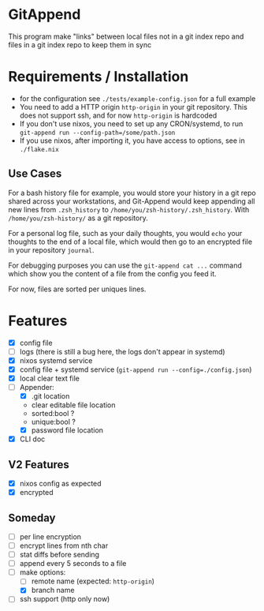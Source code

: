 # GitAppend

This program make "links" between local files not in a git index repo and files in a git index repo to keep them in sync

# Requirements / Installation

- for the configuration see `./tests/example-config.json` for a full example
- You need to add a HTTP origin `http-origin` in your git repository. This does not support ssh, and for now `http-origin` is hardcoded
- If you don't use nixos, you need to set up any CRON/systemd, to run `git-append run --config-path=/some/path.json`
- If you use nixos, after importing it, you have access to options, see in `./flake.nix`

## Use Cases

For a bash history file for example, you would store your history in a git repo shared across your workstations, and Git-Append would keep appending all new lines from `.zsh_history` to `/home/you/zsh-history/.zsh_history`. With `/home/you/zsh-history/` as a git repository.

For a personal log file, such as your daily thoughts, you would `echo` your thoughts to the end of a local file, which would then go to an encrypted file in your repository `journal`.

For debugging purposes you can use the `git-append cat ...` command which show you the content of a file from the config you feed it.

For now, files are sorted per uniques lines.

# Features

- [x] config file
- [ ] logs (there is still a bug here, the logs don't appear in systemd)
- [x] nixos systemd service
- [x] config file + systemd service (`git-append run --config=./config.json`)
- [x] local clear text file
- [ ] Appender:
  - [x] .git location
  - clear editable file location
  - sorted:bool ?
  - unique:bool ?
  - [x] password file location
- [x] CLI doc

## V2 Features

- [x] nixos config as expected
- [x] encrypted

## Someday

- [ ] per line encryption
- [ ] encrypt lines from nth char
- [ ] stat diffs before sending
- [ ] append every 5 seconds to a file
- [ ] make options:
  - [ ] remote name (expected: `http-origin`)
  - [x] branch name
- [ ] ssh support (http only now)

